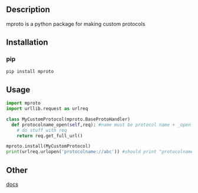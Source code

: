 ## Description
mproto is a python package for making custom protocols
## Installation
### pip
```bash
pip install mproto
```
## Usage
```python
import mproto
import urllib.request as urlreq

class MyCustomProtocol(mproto.BaseProtoHandler)
  def protocolname_open(self,req): #name must be protocol name + _open
    # do stuff with req
    return req.get_full_url()

mproto.install(MyCustomProtocol)
print(urlreq.urlopen('protocolname://abc')) #should print "protocolname://abc"
```

## Other
[docs](https://ninjamar.repl.co/mproto/docs)